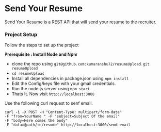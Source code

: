 <h1>Send Your Resume</h1>
<p>Send Your Resume is a REST API that will send your resume to the recruiter.</p>

<h3>Project Setup</h3>
<p>Follow the steps to set up the project</p>
<b>Prerequisite : Install Node and Npm</b>
<ul>
<li>clone the repo using <code>git@github.com:kumaranshu72/resumeUpload.git resumeUpload</code>
<li><code>cd resumeUpload</code>
<li>Install all dependencies in package.json using <code>npm install</code></li>
<li> Edit the Config/keys file with your gmail credentials.
<li>Run the node.js server using <code>npm start</code>
<li>Thats It. Now visit <code>http://localhost:3000</code>
</ul>
<p> Use the following curl request to senf email.</p>
<code>curl -i -X POST -H "Content-Type: multipart/form-data"
-F "from=YourName " -F "subject=Subject Of the email"
-F "body=Here comes the body"
-F "data=@path/to/resume" http://localhost:3000/send-email
</code>
